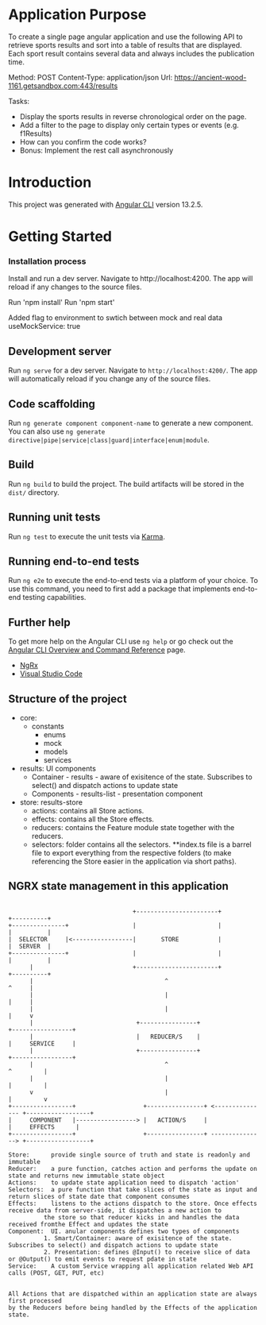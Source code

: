 # Application Purpose
To create a single page angular application and use the following API to retrieve sports results and
sort into a table of results that are displayed. Each sport result contains several data and always
includes the publication time.

Method: POST
Content-Type: application/json
Url: https://ancient-wood-1161.getsandbox.com:443/results

Tasks:
- Display the sports results in reverse chronological order on the page.
- Add a filter to the page to display only certain types or events (e.g. f1Results)
- How can you confirm the code works?
- Bonus: Implement the rest call asynchronously

# Introduction

This project was generated with [Angular CLI](https://github.com/angular/angular-cli) version 13.2.5.

# Getting Started

### Installation process
Install and run a dev server.  Navigate to http://localhost:4200.  The app will reload if any changes to the source files.

Run 'npm install'
Run 'npm start'

Added flag to environment to swtich between mock and real data 
useMockService: true

## Development server

Run `ng serve` for a dev server. Navigate to `http://localhost:4200/`. The app will automatically reload if you change any of the source files.

## Code scaffolding

Run `ng generate component component-name` to generate a new component. You can also use `ng generate directive|pipe|service|class|guard|interface|enum|module`.

## Build

Run `ng build` to build the project. The build artifacts will be stored in the `dist/` directory.

## Running unit tests

Run `ng test` to execute the unit tests via [Karma](https://karma-runner.github.io).

## Running end-to-end tests

Run `ng e2e` to execute the end-to-end tests via a platform of your choice. To use this command, you need to first add a package that implements end-to-end testing capabilities.

## Further help

To get more help on the Angular CLI use `ng help` or go check out the [Angular CLI Overview and Command Reference](https://angular.io/cli) page.
- [NgRx](https://ngrx.io/docs)
- [Visual Studio Code](https://github.com/Microsoft/vscode)

## Structure of the project
- core:
  - constants
    - enums
    - mock
    - models
    - services
- results: UI components
    - Container   - results      - aware of exisitence of the state. Subscribes to select() and dispatch actions to update state
    - Components  - results-list - presentation component
- store: results-store
    - actions:    contains all Store actions.
    - effects:    contains all the Store effects.
    - reducers:   contains the Feature module state together with the reducers.
    - selectors:  folder contains all the selectors.
    **index.ts file is a barrel file to export everything from the respective folders (to make referencing the Store easier in the application via short paths).

## NGRX state management in this application
  ```

                                     +-----------------------+                 +----------+
 +---------------+                  |                       |                 |          |
 |  SELECTOR     |<-----------------|       STORE           |                 |  SERVER  |
 +---------------+                  |                       |                 |          |
        |                            +-----------------------+                 +----------+
        |                                     ^                                 ^     |
        |                                     |                                 |     |
        |                                     |                                 |     v
        |                             +----------------+                  +-----------------+
        |                             |   REDUCER/S    |                  |     SERVICE     |
        |                             +----------------+                  +-----------------+
        |                                     ^                               ^         |
        |                                     |                               |         |
        v                                     |                               |         v
+-----------------+                   +----------------+ <--------------- +------------------+
|     COMPONENT   |-----------------> |   ACTION/S     |                  |     EFFECTS      |
+-----------------+                   +----------------+ ---------------> +------------------+

Store:      provide single source of truth and state is readonly and immutable
Reducer:    a pure function, catches action and performs the update on state and returns new immutable state object
Actions:    to update state application need to dispatch 'action'
Selectors:  a pure function that take slices of the state as input and return slices of state date that component consumes
Effects:    listens to the actions dispatch to the store. Once effects receive data from server-side, it dispatches a new action to 
            the store so that reducer kicks in and handles the data received fromthe Effect and updates the state
Component:  UI. anular components defines two types of components
            1. Smart/Container: aware of exisitence of the state. Subscribes to select() and dispatch actions to update state   
            2. Presentation: defines @Input() to receive slice of data or @Output() to emit events to request pdate in state
Service:    A custom Service wrapping all application related Web API calls (POST, GET, PUT, etc)


All Actions that are dispatched within an application state are always first processed 
by the Reducers before being handled by the Effects of the application state.
